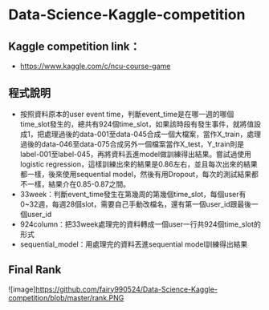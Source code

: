 # Data-Science-Kaggle-competition
## Kaggle competition link：
* https://www.kaggle.com/c/ncu-course-game

## 程式說明
* 按照資料原本的user event time，判斷event_time是在哪一週的哪個time_slot發生的，總共有924個time_slot，如果該時段有發生事件，就將值設成1，把處理過後的data-001至data-045合成一個大檔案，當作X_train，處理過後的data-046至data-075合成另外一個檔案當作X_test，Y_train則是label-001至label-045，再將資料丟進model做訓練得出結果。嘗試過使用logistic regression，這樣訓練出來的結果是0.86左右，並且每次出來的結果都一樣，後來使用sequential model，然後有用Dropout，每次的測試結果都不一樣，結果介在0.85-0.87之間。
* 33week：判斷event_time發生在第幾周的第幾個time_slot，每個user有0~32週，每週28個slot，需要自己手動改檔名，還有第一個user_id跟最後一個user_id
* 924column：把33week處理完的資料轉成一個user一行共924個time_slot的形式
* sequential_model：用處理完的資料丟進sequential model訓練得出結果

## Final Rank
![image]https://github.com/fairy990524/Data-Science-Kaggle-competition/blob/master/rank.PNG
